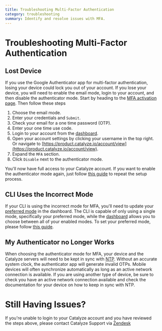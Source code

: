 ```yaml
---
title: Troubleshooting Multi-Factor Authentication
category: troubleshooting
summary: Identify and resolve issues with MFA.
---
```


# Troubleshooting Multi-Factor Authentication

## Lost Device

If you use the Google Authenticator app for multi-factor authentication, losing your device could lock you out of your account. If you lose your device, you will need to enable the email mode, login to your account, and then disable the authenticator mode. Start by heading to the [MFA activation page](https://product.catalyze.io/account/mfa/activate?type=email). Then follow these steps

1. Choose the email mode.
2. Enter your credentials and `Submit`.
3. Check your email for a one time password (OTP).
4. Enter your one time use code.
5. Login to your account from the [dashboard](https://product.catalyze.io/account).
6. Open your account settings by clicking your username in the top right. Or navigate to [https://product.catalyze.io/account/view](https://product.catalyze.io/account/view).
7. Expand the `MFA` section.
8. Click `Disable` next to the authenticator mode.

You'll now have full access to your Catalyze account. If you want to enable the authenticator mode again, just follow [this guide](/stratum/articles/guides/enable-multi-factor-auth#adding-additional-factors) to repeat the setup process.

## CLI Uses the Incorrect Mode

If your CLI is using the incorrect mode for MFA, you'll need to update your [preferred mode](/stratum/articles/guides/enable-multi-factor-auth#preferred-mode) in the dashboard. The CLI is capable of only using a single mode, specifically your preferred mode, while the [dashboard](https://product.catalyze.io/account) allows you to choose between all of your enabled modes. To set your preferred mode, please follow [this guide](/stratum/articles/guides/enable-multi-factor-auth#preferred-mode).

## My Authenticator no Longer Works

When choosing the authenticator mode for MFA, your device and the Catalyze servers will need to be kept in sync with [NTP](http://www.ntp.org). Without an accurate system clock, the authenticator app will generate invalid OTPs. Mobile devices will often synchronize automatically as long as an active network connection is available. If you are using another type of device, be sure to check you have an active network connection available and check the documentation for your device on how to keep in sync with NTP.

# Still Having Issues?

If you're unable to login to your Catalyze account and you have reviewed the steps above, please contact Catalyze Support via [Zendesk](https://catalyzeio.zendesk.com/hc/en-us/requests/new)
